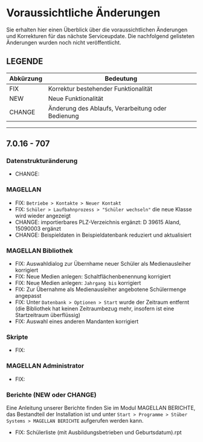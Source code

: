# Voraussichtliche Änderungen

Sie erhalten hier einen Überblick über die voraussichtlichen Änderungen und Korrekturen für das nächste Serviceupdate. Die nachfolgend gelisteten Änderungen wurden noch nicht veröffentlicht.

## LEGENDE

| Abkürzung | Bedeutung |
| --- | --- |
| FIX | Korrektur bestehender Funktionalität |
| NEW | Neue Funktionalität |
| CHANGE | Änderung des Ablaufs, Verarbeitung oder Bedienung |

---

## 7.0.16 - 707

### Datenstrukturänderung

* CHANGE:

### MAGELLAN

* FIX: `Betriebe > Kontakte > Neuer Kontakt`
* FIX: `Schüler > Laufbahnprozess > "Schüler wechseln"` die neue Klasse wird wieder angezeigt
* CHANGE: importierbares PLZ-Verzeichnis ergänzt: D 39615 Aland, 15090003 ergänzt
* CHANGE: Beispieldaten in Beispieldatenbank reduziert und aktualisiert

### MAGELLAN Bibliothek

* FIX: Auswahldialog zur Übernhame neuer Schüler als Medienausleiher korrigiert
* FIX: Neue Medien anlegen: Schaltflächenbenennung korrigiert
* FIX: Neue Medien anlegen: `Jahrgang bis` korrigiert
* FIX: Zur Übernahme als Medienausleiher angebotene Schülermenge angepasst
* FIX: Unter `Datenbank > Optionen > Start` wurde der Zeitraum entfernt (die Bibliothek hat keinen Zeitraumbezug mehr, insofern ist eine Startzeitraum überflüssig)
* FIX: Auswahl eines anderen Mandanten korrigiert

### Skripte  

* FIX:

### MAGELLAN Administrator

* FIX:

### Berichte (NEW oder CHANGE)

Eine Anleitung unserer Berichte finden Sie im Modul MAGELLAN BERICHTE, das Bestandteil der Installation ist und unter `Start > Programme > Stüber Systems > MAGELLAN BERICHTE` aufgerufen werden kann.

* FIX: Schülerliste (mit Ausbildungsbetrieben und Geburtsdatum).rpt
